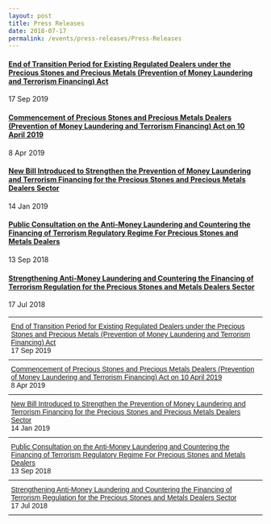 ```yaml
---
layout: post
title: Press Releases
date: 2018-07-17
permalink: /events/press-releases/Press-Releases
---
```


#### [End of Transition Period for Existing Regulated Dealers under the Precious Stones and Precious Metals (Prevention of Money Laundering and Terrorism Financing) Act](https://www.mlaw.gov.sg/content/minlaw/en/news/press-releases/press-releases-End-of-Transition-Period-for-Existing-Regulated-Dealers-under-the-Precious-Stones-and-Precious-Metals-Prevention-of-Money-Laundering-and-Terrorism-Financing-Act.html)
17 Sep 2019

#### [Commencement of Precious Stones and Precious Metals Dealers (Prevention of Money Laundering and Terrorism Financing) Act on 10 April 2019](https://www.mlaw.gov.sg/content/minlaw/en/news/press-releases/commencement-of-pspmd-act1.html)
8 Apr 2019

#### [New Bill Introduced to Strengthen the Prevention of Money Laundering and Terrorism Financing for the Precious Stones and Precious Metals Dealers Sector](https://www.mlaw.gov.sg/content/minlaw/en/news/press-releases/new-bill-to-strengthen-prevention-of-money-laundering-terrorism-financing-PSMD-sector.html)
14 Jan 2019

#### [Public Consultation on the Anti-Money Laundering and Countering the Financing of Terrorism Regulatory Regime For Precious Stones and Metals Dealers](https://www.mlaw.gov.sg/content/minlaw/en/news/press-releases/public-consultation-on-aml-cft-regulatory-regime.html)
13 Sep 2018

#### [Strengthening Anti-Money Laundering and Countering the Financing of Terrorism Regulation for the Precious Stones and Metals Dealers Sector](https://www.mlaw.gov.sg/content/minlaw/en/news/press-releases/strengthening-aml-cft-regulation-for-psmd-sector.html)
17 Jul 2018

<style type="text/css">
.tg  {border-collapse:collapse;border-spacing:0;}
.tg td{font-family:Arial, sans-serif;font-size:14px;padding:10px 5px;border-style:solid;border-width:0px;overflow:hidden;word-break:normal;border-top-width:1px;border-bottom-width:1px;border-color:black;}
.tg th{font-family:Arial, sans-serif;font-size:14px;font-weight:normal;padding:10px 5px;border-style:solid;border-width:0px;overflow:hidden;word-break:normal;border-top-width:1px;border-bottom-width:1px;border-color:black;}
.tg .tg-0pky{border-color:inherit;text-align:left;vertical-align:top}
.tg .tg-0lax{text-align:left;vertical-align:top}
@media screen and (max-width: 767px) {.tg {width: auto !important;}.tg col {width: auto !important;}.tg-wrap {overflow-x: auto;-webkit-overflow-scrolling: touch;}}</style>
<div class="tg-wrap"><table class="tg">
  <tr>
    <td class="tg-0pky"><a href="https://www.mlaw.gov.sg/content/minlaw/en/news/press-releases/press-releases-End-of-Transition-Period-for-Existing-Regulated-Dealers-under-the-Precious-Stones-and-Precious-Metals-Prevention-of-Money-Laundering-and-Terrorism-Financing-Act.html">End of Transition Period for Existing Regulated Dealers under the Precious Stones and Precious Metals (Prevention of Money Laundering and Terrorism Financing) Act</a><br>17 Sep 2019<br></td>
  </tr>
  <tr>
    <td class="tg-0lax"><a href="https://www.mlaw.gov.sg/content/minlaw/en/news/press-releases/commencement-of-pspmd-act1.html">Commencement of Precious Stones and Precious Metals Dealers (Prevention of Money Laundering and Terrorism Financing) Act on 10 April 2019</a><br>8 Apr 2019</td>
  </tr>
  <tr>
    <td class="tg-0lax"><a href="https://www.mlaw.gov.sg/content/minlaw/en/news/press-releases/new-bill-to-strengthen-prevention-of-money-laundering-terrorism-financing-PSMD-sector.html">New Bill Introduced to Strengthen the Prevention of Money Laundering and Terrorism Financing for the Precious Stones and Precious Metals Dealers Sector</a><br>14 Jan 2019<br></td>
  </tr>
  <tr>
    <td class="tg-0lax"><a href="https://www.mlaw.gov.sg/content/minlaw/en/news/press-releases/public-consultation-on-aml-cft-regulatory-regime.html">Public Consultation on the Anti-Money Laundering and Countering the Financing of Terrorism Regulatory Regime For Precious Stones and Metals Dealers</a><br>13 Sep 2018<br></td>
  </tr>
  <tr>
    <td class="tg-0lax"><a href="https://www.mlaw.gov.sg/content/minlaw/en/news/press-releases/strengthening-aml-cft-regulation-for-psmd-sector.html">Strengthening Anti-Money Laundering and Countering the Financing of Terrorism Regulation for the Precious Stones and Metals Dealers Sector</a><br>17 Jul 2018<br></td>
  </tr>
</table></div>
